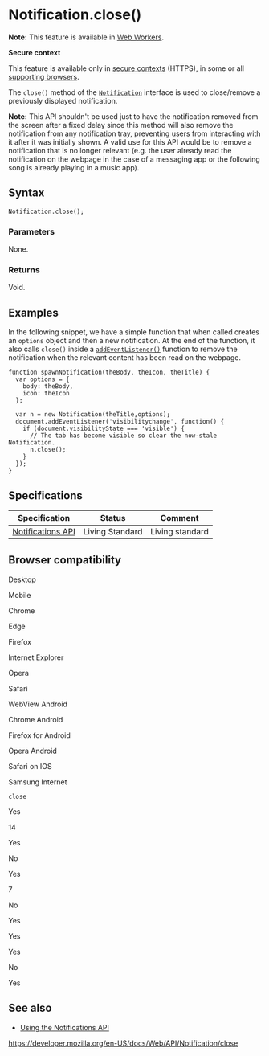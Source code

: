 Notification.close()
====================

**Note:** This feature is available in [Web Workers](../web_workers_api).

**Secure context**

This feature is available only in [secure contexts](https://developer.mozilla.org/en-US/docs/Web/Security/Secure_Contexts) (HTTPS), in some or all [supporting browsers](#browser_compatibility).

The `close()` method of the [`Notification`](../notification) interface is used to close/remove a previously displayed notification.

**Note:** This API shouldn't be used just to have the notification removed from the screen after a fixed delay since this method will also remove the notification from any notification tray, preventing users from interacting with it after it was initially shown. A valid use for this API would be to remove a notification that is no longer relevant (e.g. the user already read the notification on the webpage in the case of a messaging app or the following song is already playing in a music app).

Syntax
------

    Notification.close();

### Parameters

None.

### Returns

Void.

Examples
--------

In the following snippet, we have a simple function that when called creates an `options` object and then a new notification. At the end of the function, it also calls `close()` inside a [`addEventListener()`](../eventtarget/addeventlistener) function to remove the notification when the relevant content has been read on the webpage.

    function spawnNotification(theBody, theIcon, theTitle) {
      var options = {
        body: theBody,
        icon: theIcon
      };

      var n = new Notification(theTitle,options);
      document.addEventListener('visibilitychange', function() {
        if (document.visibilityState === 'visible') {
          // The tab has become visible so clear the now-stale Notification.
          n.close();
        }
      });
    }

Specifications
--------------

<table><thead><tr class="header"><th>Specification</th><th>Status</th><th>Comment</th></tr></thead><tbody><tr class="odd"><td><a href="https://notifications.spec.whatwg.org/">Notifications API</a></td><td><span class="spec-living">Living Standard</span></td><td>Living standard</td></tr></tbody></table>

Browser compatibility
---------------------

Desktop

Mobile

Chrome

Edge

Firefox

Internet Explorer

Opera

Safari

WebView Android

Chrome Android

Firefox for Android

Opera Android

Safari on IOS

Samsung Internet

`close`

Yes

14

Yes

No

Yes

7

No

Yes

Yes

Yes

No

Yes

See also
--------

-   [Using the Notifications API](../notifications_api/using_the_notifications_api)

<a href="https://developer.mozilla.org/en-US/docs/Web/API/Notification/close" class="_attribution-link">https://developer.mozilla.org/en-US/docs/Web/API/Notification/close</a>
